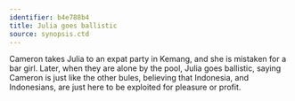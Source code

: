 ```yaml
---
identifier: b4e788b4
title: Julia goes ballistic
source: synopsis.ctd 
---
```

Cameron takes Julia to an expat party in Kemang, and she is mistaken for
a bar girl. Later, when they are alone by the pool, Julia goes
ballistic, saying Cameron is just like the other bules, believing that
Indonesia, and Indonesians, are just here to be exploited for pleasure
or profit.

